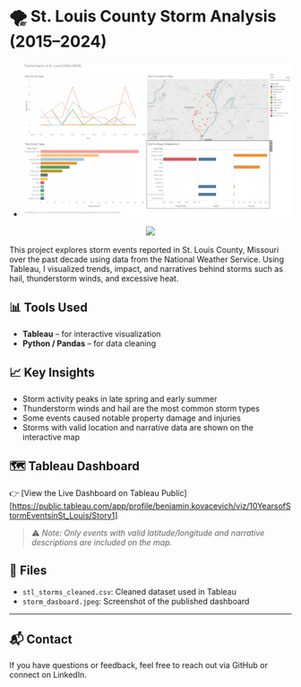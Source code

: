 # 🌪️ St. Louis County Storm Analysis (2015–2024)

- ![Dashboard Screenshot](storm_dashboard.jpeg)
<p align="center">
  <img src="dashboard.png" width="700">
</p>

This project explores storm events reported in St. Louis County, Missouri over the past decade using data from the National Weather Service. Using Tableau, I visualized trends, impact, and narratives behind storms such as hail, thunderstorm winds, and excessive heat.

## 📊 Tools Used
- **Tableau** – for interactive visualization
- **Python / Pandas** – for data cleaning

## 📈 Key Insights
- Storm activity peaks in late spring and early summer
- Thunderstorm winds and hail are the most common storm types
- Some events caused notable property damage and injuries
- Storms with valid location and narrative data are shown on the interactive map

## 🗺️ Tableau Dashboard

👉 [View the Live Dashboard on Tableau Public][https://public.tableau.com/app/profile/benjamin.kovacevich/viz/10YearsofStormEventsinSt_Louis/Story1]

> ⚠️ _Note: Only events with valid latitude/longitude and narrative descriptions are included on the map._

## 📁 Files
- `stl_storms_cleaned.csv`: Cleaned dataset used in Tableau
- `storm_dasboard.jpeg`: Screenshot of the published dashboard


---

## 📬 Contact
If you have questions or feedback, feel free to reach out via GitHub or connect on LinkedIn.
